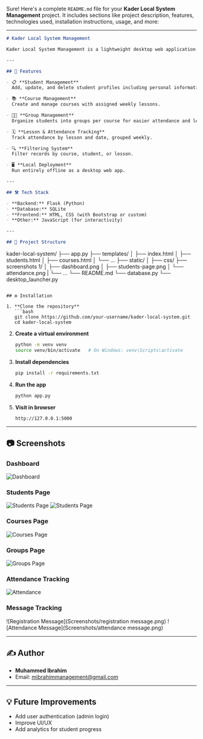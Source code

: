 Sure! Here's a complete `README.md` file for your **Kader Local System Management** project. It includes sections like project description, features, technologies used, installation instructions, usage, and more:

---

```markdown
# Kader Local System Management

Kader Local System Management is a lightweight desktop web application built with **Flask**, **SQLite**, and **HTML/CSS**. It is designed to manage students, courses, lessons, attendance, and group tracking in local learning environments such as coding academies or private classrooms.

---

## 🚀 Features

- 📋 **Student Management**  
  Add, update, and delete student profiles including personal information and course enrollments.

- 📚 **Course Management**  
  Create and manage courses with assigned weekly lessons.

- 🧑‍🏫 **Group Management**  
  Organize students into groups per course for easier attendance and lesson tracking.

- 🗓️ **Lesson & Attendance Tracking**  
  Track attendance by lesson and date, grouped weekly.

- 🔍 **Filtering System**  
  Filter records by course, student, or lesson.

- 🖥️ **Local Deployment**  
  Run entirely offline as a desktop web app.

---

## 🛠️ Tech Stack

- **Backend:** Flask (Python)
- **Database:** SQLite
- **Frontend:** HTML, CSS (with Bootstrap or custom)
- **Other:** JavaScript (for interactivity)

---

## 📂 Project Structure

```

kader-local-system/
├── app.py
├── templates/
│   ├── index.html
│   ├── students.html
│   ├── courses.html
│   └── ...
├── static/
│   ├── css/
├── screenshots 1/
│   ├── dashboard.png
│   ├── students-page.png
│   └── attendance.png
|   └── ...
└── README.md
└── database.py
└── desktop_launcher.py

````

## ⚙️ Installation

1. **Clone the repository**
   ```bash
   git clone https://github.com/your-username/kader-local-system.git
   cd kader-local-system
````

2. **Create a virtual environment**

   ```bash
   python -m venv venv
   source venv/bin/activate   # On Windows: venv\Scripts\activate
   ```

3. **Install dependencies**

   ```bash
   pip install -r requirements.txt
   ```

4. **Run the app**

   ```bash
   python app.py
   ```

5. **Visit in browser**

   ```
   http://127.0.0.1:5000
   ```

---

## 📷 Screenshots

### Dashboard
![Dashboard](ScreenshotS/dashboard.png)

### Students Page
![Students Page](Screenshots/students.png)
![Students Page](Screenshots/students2.png)

### Courses Page
![Courses Page](Screenshots/courses.png)

### Groups Page
![Groups Page](Screenshots/groups.png)

### Attendance Tracking
![Attendance](Screenshots/attendance.png)

### Message Tracking
![Registration Message](Screenshots/registration message.png)
![Attendance Message](Screenshots/attendance message.png)

---

## ✍️ Author

* **Muhammed Ibrahim**
* Email: [mibrahimmanagement@gmail.com](mailto:mibrahimmanagement@gmail.com)

---

## 💡 Future Improvements

* Add user authentication (admin login)
* Improve UI/UX
* Add analytics for student progress

```
